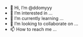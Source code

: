 - 👋 Hi, I’m @ddomyyy
- 👀 I’m interested in ...
- 🌱 I’m currently learning ...
- 💞️ I’m looking to collaborate on ...
- 📫 How to reach me ...

<!---
ddomyyy/ddomyyy is a ✨ special ✨ repository because its `README.md` (this file) appears on your GitHub profile.
You can click the Preview link to take a look at your changes.
--->
